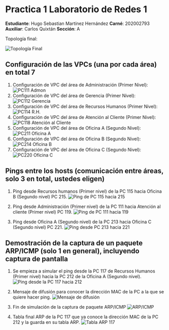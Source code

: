 ﻿# Practica 1 Laboratorio de Redes 1

**Estudiante**: Hugo Sebastian Martínez Hernández
**Carné**: 202002793
**Auxiliar**: Carlos Quixtán
**Sección**: A

Topología final:

![Topología Final](https://media.discordapp.net/attachments/764502305009303622/1208246739086213132/image.png?ex=65e29676&is=65d02176&hm=a861ce90ba6ed1bad232d678f1432dd28ea11900e16019d5e4002c6c260accc5&=&format=webp&quality=lossless&width=738&height=388)

## Configuración de las VPCs (una por cada área) en total 7

1. Configuración de VPC del área de Administración (Primer Nivel):
![PC111 Admon](https://media.discordapp.net/attachments/764502305009303622/1208199090253340743/image.png?ex=65e26a16&is=65cff516&hm=09a854356b8c44959155ea41431d0e98533fe60a57d2975e2accd3233a8f9f31&=&format=webp&quality=lossless&width=737&height=389)
2. Configuración de VPC del área de Gerencia (Primer Nivel):
![PC112 Gerencia](https://media.discordapp.net/attachments/764502305009303622/1208200451799916604/image.png?ex=65e26b5a&is=65cff65a&hm=b2a2eac59d00207d23a5e3b9cc4e0bf5bd41a9b8391017498b4f2a5ea01aa4e8&=&format=webp&quality=lossless&width=744&height=389)
3. Configuración de VPC del área de Recursos Humanos (Primer Nivel):
![PC114 R.H.](https://media.discordapp.net/attachments/764502305009303622/1208200717068804137/image.png?ex=65e26b9a&is=65cff69a&hm=501370f477a0b7869bf8e3dd110867bcf4b92b94e02756505c3cc1cb95c0bf48&=&format=webp&quality=lossless&width=743&height=389)
4. Configuración de VPC del área de Atención al Cliente (Primer Nivel):
![PC118 Atención al Cliente](https://media.discordapp.net/attachments/764502305009303622/1208200914834559037/image.png?ex=65e26bc9&is=65cff6c9&hm=c0bb5d2dea2d6549f68e5d3beb6744ba5f5c5371551d252068f512740cfbe32e&=&format=webp&quality=lossless&width=737&height=389)
5. Configuración de VPC del área de Oficina A (Segundo Nivel):
![PC211 Oficina A](https://media.discordapp.net/attachments/764502305009303622/1208201316581642331/image.png?ex=65e26c29&is=65cff729&hm=aaace8115259cdaef5add8e43cf038030054df71d7b86c446f8be4edcde1aa21&=&format=webp&quality=lossless&width=738&height=388)
6. Configuración de VPC del área de Oficina B (Segundo Nivel):
![PC214 Oficina B](https://media.discordapp.net/attachments/764502305009303622/1208201572153032784/image.png?ex=65e26c66&is=65cff766&hm=a7fbea875fe162db930bef956f815610e3d21d6d87f38c9d1cbebbb20f4334e1&=&format=webp&quality=lossless&width=738&height=389)
7. Configuración de VPC del área de Oficina C (Segundo Nivel):
![PC220 Oficina C](https://media.discordapp.net/attachments/764502305009303622/1208201762746671164/image.png?ex=65e26c93&is=65cff793&hm=35086d2ba1472f2dbdc1033143b93e76d8b2d15afb56653a8a75f45d53462d4b&=&format=webp&quality=lossless&width=733&height=389)

## Pings entre los hosts (comunicación entre áreas, solo 3 en total, ustedes eligen)

1. Ping desde Recursos humanos (Primer nivel) de la PC 115 hacia Oficina B (Segundo nivel) PC 215.
![Ping de PC 115 hacia 215](https://media.discordapp.net/attachments/764502305009303622/1208240017252818994/image.png?ex=65e29034&is=65d01b34&hm=b9bb8dceb8e88397c0b4dacdd4582f3310704d26940b530bb7e8a884b95b00d1&=&format=webp&quality=lossless&width=740&height=389)

2. Ping desde Administración (Primer nivel) de la PC 111 hacia Atención al cliente (Primer nivel) PC 119.
![Ping de PC 111 hacia 119](https://media.discordapp.net/attachments/764502305009303622/1208240704795443210/image.png?ex=65e290d8&is=65d01bd8&hm=93530ec7f3f7f73c04e058ad56d033d90cbc78276939a583e3b40018c48a2f74&=&format=webp&quality=lossless&width=738&height=388)

3. Ping desde Oficina A (Segundo nivel) de la PC 213 hacia Oficina C (Segundo nivel) PC 221.
![Ping desde PC 213 hacia 221](https://media.discordapp.net/attachments/764502305009303622/1208241276344995860/image.png?ex=65e29160&is=65d01c60&hm=e50b4d29098a0e9ca42b3a88330bfb7267991050fe1225c2a0becede2304040c&=&format=webp&quality=lossless&width=740&height=389)

## Demostración de la captura de un paquete ARP/ICMP (solo 1 en general), incluyendo captura de pantalla

1. Se empieza a simular el ping desde la PC 117 de Recursos Humanos (Primer nivel) hacia la PC 212 de la Oficina A (Segundo nivel).
![Ping desde la PC 117 hacia 212](https://media.discordapp.net/attachments/764502305009303622/1208244013753180170/image.png?ex=65e293ec&is=65d01eec&hm=70a35545dcac42d7b04d2ff4e72511e23bed0588ee3bc8a1c5ed8d740334f57b&=&format=webp&quality=lossless&width=741&height=389)

2. Mensaje de difusión para conocer la dirección MAC de la PC a la que se quiere hacer ping.
![Mensaje de difusión](https://media.discordapp.net/attachments/764502305009303622/1208244692349616189/image.png?ex=65e2948e&is=65d01f8e&hm=cf6a2d496fd4454ae86be88456e738f4fa88c732083174cb7e0abec6c37d2c9e&=&format=webp&quality=lossless&width=728&height=389)

3. Fin de simulación de la captura de paquete ARP/ICMP
![ARP/ICMP](https://media.discordapp.net/attachments/764502305009303622/1208246138327801866/image.png?ex=65e295e7&is=65d020e7&hm=cc6598b208d85a4c8e213a4cd4dd7adc37cd070cd743278ed6aa4faaf24a00b6&=&format=webp&quality=lossless&width=740&height=389)

4. Tabla final ARP de la PC 117 que ya conoce la dirección MAC de la PC 212 y la guarda en su tabla ARP.
![Tabla ARP 117](https://media.discordapp.net/attachments/764502305009303622/1208246444427972668/image.png?ex=65e29630&is=65d02130&hm=c7972f8ea709ba7100c60ef028e3a1866ee0de81edec3ac5fe5b14e03457c30c&=&format=webp&quality=lossless&width=738&height=389)
